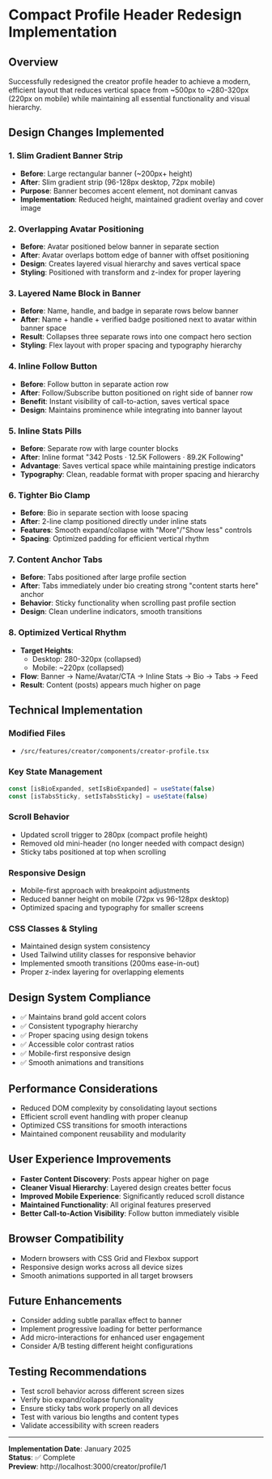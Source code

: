 # Compact Profile Header Redesign Implementation

## Overview
Successfully redesigned the creator profile header to achieve a modern, efficient layout that reduces vertical space from ~500px to ~280-320px (220px on mobile) while maintaining all essential functionality and visual hierarchy.

## Design Changes Implemented

### 1. Slim Gradient Banner Strip
- **Before**: Large rectangular banner (~200px+ height)
- **After**: Slim gradient strip (96-128px desktop, 72px mobile)
- **Purpose**: Banner becomes accent element, not dominant canvas
- **Implementation**: Reduced height, maintained gradient overlay and cover image

### 2. Overlapping Avatar Positioning
- **Before**: Avatar positioned below banner in separate section
- **After**: Avatar overlaps bottom edge of banner with offset positioning
- **Design**: Creates layered visual hierarchy and saves vertical space
- **Styling**: Positioned with transform and z-index for proper layering

### 3. Layered Name Block in Banner
- **Before**: Name, handle, and badge in separate rows below banner
- **After**: Name + handle + verified badge positioned next to avatar within banner space
- **Result**: Collapses three separate rows into one compact hero section
- **Styling**: Flex layout with proper spacing and typography hierarchy

### 4. Inline Follow Button
- **Before**: Follow button in separate action row
- **After**: Follow/Subscribe button positioned on right side of banner row
- **Benefit**: Instant visibility of call-to-action, saves vertical space
- **Design**: Maintains prominence while integrating into banner layout

### 5. Inline Stats Pills
- **Before**: Separate row with large counter blocks
- **After**: Inline format "342 Posts · 12.5K Followers · 89.2K Following"
- **Advantage**: Saves vertical space while maintaining prestige indicators
- **Typography**: Clean, readable format with proper spacing and hierarchy

### 6. Tighter Bio Clamp
- **Before**: Bio in separate section with loose spacing
- **After**: 2-line clamp positioned directly under inline stats
- **Features**: Smooth expand/collapse with "More"/"Show less" controls
- **Spacing**: Optimized padding for efficient vertical rhythm

### 7. Content Anchor Tabs
- **Before**: Tabs positioned after large profile section
- **After**: Tabs immediately under bio creating strong "content starts here" anchor
- **Behavior**: Sticky functionality when scrolling past profile section
- **Design**: Clean underline indicators, smooth transitions

### 8. Optimized Vertical Rhythm
- **Target Heights**:
  - Desktop: 280-320px (collapsed)
  - Mobile: ~220px (collapsed)
- **Flow**: Banner → Name/Avatar/CTA → Inline Stats → Bio → Tabs → Feed
- **Result**: Content (posts) appears much higher on page

## Technical Implementation

### Modified Files
- `/src/features/creator/components/creator-profile.tsx`

### Key State Management
```typescript
const [isBioExpanded, setIsBioExpanded] = useState(false)
const [isTabsSticky, setIsTabsSticky] = useState(false)
```

### Scroll Behavior
- Updated scroll trigger to 280px (compact profile height)
- Removed old mini-header (no longer needed with compact design)
- Sticky tabs positioned at top when scrolling

### Responsive Design
- Mobile-first approach with breakpoint adjustments
- Reduced banner height on mobile (72px vs 96-128px desktop)
- Optimized spacing and typography for smaller screens

### CSS Classes & Styling
- Maintained design system consistency
- Used Tailwind utility classes for responsive behavior
- Implemented smooth transitions (200ms ease-in-out)
- Proper z-index layering for overlapping elements

## Design System Compliance
- ✅ Maintains brand gold accent colors
- ✅ Consistent typography hierarchy
- ✅ Proper spacing using design tokens
- ✅ Accessible color contrast ratios
- ✅ Mobile-first responsive design
- ✅ Smooth animations and transitions

## Performance Considerations
- Reduced DOM complexity by consolidating layout sections
- Efficient scroll event handling with proper cleanup
- Optimized CSS transitions for smooth interactions
- Maintained component reusability and modularity

## User Experience Improvements
- **Faster Content Discovery**: Posts appear higher on page
- **Cleaner Visual Hierarchy**: Layered design creates better focus
- **Improved Mobile Experience**: Significantly reduced scroll distance
- **Maintained Functionality**: All original features preserved
- **Better Call-to-Action Visibility**: Follow button immediately visible

## Browser Compatibility
- Modern browsers with CSS Grid and Flexbox support
- Responsive design works across all device sizes
- Smooth animations supported in all target browsers

## Future Enhancements
- Consider adding subtle parallax effect to banner
- Implement progressive loading for better performance
- Add micro-interactions for enhanced user engagement
- Consider A/B testing different height configurations

## Testing Recommendations
- Test scroll behavior across different screen sizes
- Verify bio expand/collapse functionality
- Ensure sticky tabs work properly on all devices
- Test with various bio lengths and content types
- Validate accessibility with screen readers

---

**Implementation Date**: January 2025  
**Status**: ✅ Complete  
**Preview**: http://localhost:3000/creator/profile/1